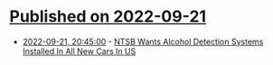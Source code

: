 # [Published on 2022-09-21](index.md)

* [2022-09-21, 20:45:00](https://tech.slashdot.org/story/22/09/21/2014204/ntsb-wants-alcohol-detection-systems-installed-in-all-new-cars-in-us?utm_source=rss1.0mainlinkanon&utm_medium=feed) - [NTSB Wants Alcohol Detection Systems Installed In All New Cars In US](https://tech.slashdot.org/story/22/09/21/2014204/ntsb-wants-alcohol-detection-systems-installed-in-all-new-cars-in-us?utm_source=rss1.0mainlinkanon&utm_medium=feed)
